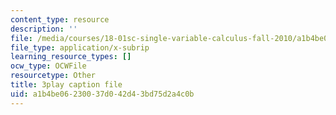 ```yaml
---
content_type: resource
description: ''
file: /media/courses/18-01sc-single-variable-calculus-fall-2010/a1b4be06230037d042d43bd75d2a4c0b_MK_0QHbUnIA.srt
file_type: application/x-subrip
learning_resource_types: []
ocw_type: OCWFile
resourcetype: Other
title: 3play caption file
uid: a1b4be06-2300-37d0-42d4-3bd75d2a4c0b
---
```

